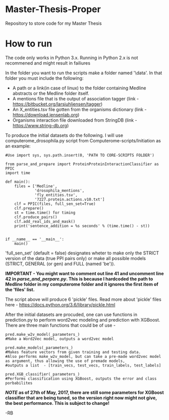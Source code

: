 # Master-Thesis-Proper
Repository to store code for my Master Thesis

# How to run
The code only works in Python 3.x. Running in Python 2.x is not recommened and might result in failiures 

In the folder you want to run the scripts make a folder named '\data'. In that folder you must include the following:

* A path or a link(in case of linux) to the folder containing Medline abstracts or the Medline folder itself.
* A mentions file that is the output of association tagger (link - https://bitbucket.org/larsjuhljensen/tagger)
* An X_entities.tsv file gotten from the organisms dictionary (link - https://download.jensenlab.org)
* Organisms interaction file downloaded from StringDB (link - https://www.string-db.org)

To produce the initial datasets do the following. I will use computerome_drosophila.py script from Computerome-scripts/Initiation as an example:

    #Use import sys, sys.path.insert(0, 'PATH TO CORE-SCRIPTS FOLDER')
    
    from parse_and_prepare import ProteinProteinInteractionClassifier as PPIC
    import time 
    
    def main():
        files = ['Medline',
                 'drosophila_mentions',
                 'fly_entities.tsv',
                 '7227.protein.actions.v10.txt']
        clf = PPIC(files, full_sen_set=True)
        clf.prepare()
        st = time.time() for timing
        clf.produce_pairs()
        clf.add_real_ids_and_mask()
        print('sentence_addition = %s seconds' % (time.time() - st))


    if __name__ == '__main__':
        main()
        
'full_sen_set' (default = false) designates wheter to make only the STRICT version of the data (true PPI pairs only) or make all possible models (STRICT, GENERAL (or gen) and FULL (named 'be')).

**IMPORTANT - You might want to comment out line 41 and uncomment line 42 in _parse_and_perpare.py_. This is because I hardcoded the path to Medline folder in my computerome folder and it ignores the first item of the 'files' list.**

The script above will produce 6 'pickle' files. Read more about 'pickle' files here - https://docs.python.org/3.6/library/pickle.html

After the initial datasets are procuded, one can use functions in prediction.py to perform word2vec modeling and prediction with XGBoost. There are three main functions that could be of use - 

    pred.make_w2v_model(_parameters_) 
    #Make a Word2Vec model, outputs a word2vec model
    
    pred.make_models(_parameters_) 
    #Makes feature vectors from given training and testing data. 
    #Also performs make_w2v_model, but can take a pre-made word2vec model as argument, thus allowing the use of premade models,  
    #outputs a list  - [train_vecs, test_vecs, train_labels, test_labels]
    
    pred.XGB_classifier(_parameters_) 
    #Performs classification using XGBoost, outputs the error and class porbabilites
    
**_NOTE_ as of 27th of May, 2017, there are still some parameters for XGBoost classifier that are being tuned, so the version right now might not give, the best performance. This is subject to change!**

-RB

